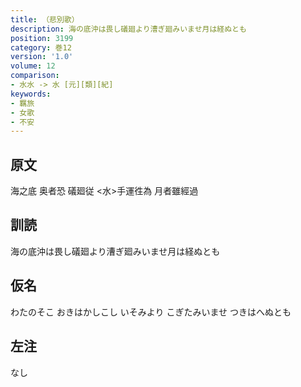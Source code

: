 ```yaml
---
title: （悲別歌）
description: 海の底沖は畏し礒廻より漕ぎ廻みいませ月は経ぬとも
position: 3199
category: 巻12
version: '1.0'
volume: 12
comparison:
- 水水 -> 水 [元][類][紀]
keywords:
- 羈旅
- 女歌
- 不安
---
```


## 原文

海之底 奥者恐 礒廻従 <水>手運徃為 月者雖經過

## 訓読

海の底沖は畏し礒廻より漕ぎ廻みいませ月は経ぬとも

## 仮名

わたのそこ おきはかしこし いそみより こぎたみいませ つきはへぬとも

## 左注

なし
